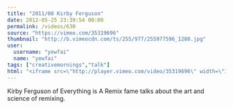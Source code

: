 ```yaml
---
title: "2011/08 Kirby Ferguson"
date: 2012-05-25 23:39:54 00:00
permalink: /videos/630
source: "https://vimeo.com/35319696"
thumbnail: "http://b.vimeocdn.com/ts/255/977/255977596_1280.jpg"
user:
  username: "yewfai"
  name: "yewfai"
tags: ["creativemornings","talk"]
html: "<iframe src=\"http://player.vimeo.com/video/35319696\" width=\"1280\" height=\"720\" frameborder=\"0\" webkitAllowFullScreen mozallowfullscreen allowFullScreen></iframe>"
---
```


Kirby Ferguson of Everything is A Remix fame talks about the art and science of remixing.